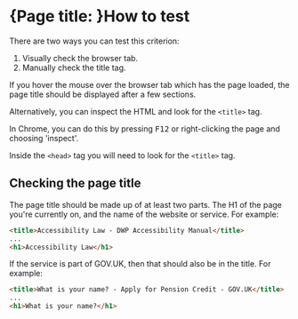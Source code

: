 # {Page title: }How to test

There are two ways you can test this criterion:

1. Visually check the browser tab.
2. Manually check the title tag.

If you hover the mouse over the browser tab which has the page loaded, the page title should be displayed after a few sections.

Alternatively, you can inspect the HTML and look for the `<title>` tag.

In Chrome, you can do this by pressing <kbd>F12</kbd> or right-clicking the page and choosing 'inspect'.

Inside the `<head>` tag you will need to look for the `<title>` tag.

## Checking the page title
The page title should be made up of at least two parts. The H1 of the page you're currently on, and the name of the website or service. For example:
```html
<title>Accessibility Law - DWP Accessibility Manual</title>
...
<h1>Accessibility Law</h1>
```

If the service is part of GOV.UK, then that should also be in the title. For example:

```html
<title>What is your name? - Apply for Pension Credit - GOV.UK</title>
...
<h1>What is your name?</h1>
```
